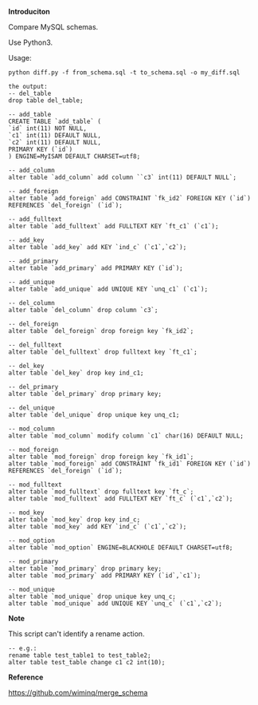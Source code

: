 **Introduciton**

Compare MySQL schemas.

Use Python3.

Usage:

    python diff.py -f from_schema.sql -t to_schema.sql -o my_diff.sql

    the output:
    -- del_table
    drop table del_table;
    
    -- add_table
    CREATE TABLE `add_table` (
    `id` int(11) NOT NULL,
    `c1` int(11) DEFAULT NULL,
    `c2` int(11) DEFAULT NULL,
    PRIMARY KEY (`id`)
    ) ENGINE=MyISAM DEFAULT CHARSET=utf8;
    
    -- add_column
    alter table `add_column` add column ``c3` int(11) DEFAULT NULL`;
    
    -- add_foreign
    alter table `add_foreign` add CONSTRAINT `fk_id2` FOREIGN KEY (`id`) REFERENCES `del_foreign` (`id`);
    
    -- add_fulltext
    alter table `add_fulltext` add FULLTEXT KEY `ft_c1` (`c1`);
    
    -- add_key
    alter table `add_key` add KEY `ind_c` (`c1`,`c2`);
    
    -- add_primary
    alter table `add_primary` add PRIMARY KEY (`id`);
    
    -- add_unique
    alter table `add_unique` add UNIQUE KEY `unq_c1` (`c1`);
    
    -- del_column
    alter table `del_column` drop column `c3`;
    
    -- del_foreign
    alter table `del_foreign` drop foreign key `fk_id2`;
    
    -- del_fulltext
    alter table `del_fulltext` drop fulltext key `ft_c1`;
    
    -- del_key
    alter table `del_key` drop key ind_c1;
    
    -- del_primary
    alter table `del_primary` drop primary key;
    
    -- del_unique
    alter table `del_unique` drop unique key unq_c1;
    
    -- mod_column
    alter table `mod_column` modify column `c1` char(16) DEFAULT NULL;
    
    -- mod_foreign
    alter table `mod_foreign` drop foreign key `fk_id1`;
    alter table `mod_foreign` add CONSTRAINT `fk_id1` FOREIGN KEY (`id`) REFERENCES `del_foreign` (`id`);
    
    -- mod_fulltext
    alter table `mod_fulltext` drop fulltext key `ft_c`;
    alter table `mod_fulltext` add FULLTEXT KEY `ft_c` (`c1`,`c2`);
    
    -- mod_key
    alter table `mod_key` drop key ind_c;
    alter table `mod_key` add KEY `ind_c` (`c1`,`c2`);
    
    -- mod_option
    alter table `mod_option` ENGINE=BLACKHOLE DEFAULT CHARSET=utf8;
    
    -- mod_primary
    alter table `mod_primary` drop primary key;
    alter table `mod_primary` add PRIMARY KEY (`id`,`c1`);
    
    -- mod_unique
    alter table `mod_unique` drop unique key unq_c;
    alter table `mod_unique` add UNIQUE KEY `unq_c` (`c1`,`c2`);

**Note**

This script can't identify a rename action.

    -- e.g.:
    rename table test_table1 to test_table2;
    alter table test_table change c1 c2 int(10); 

**Reference**

https://github.com/wiminq/merge_schema
     
